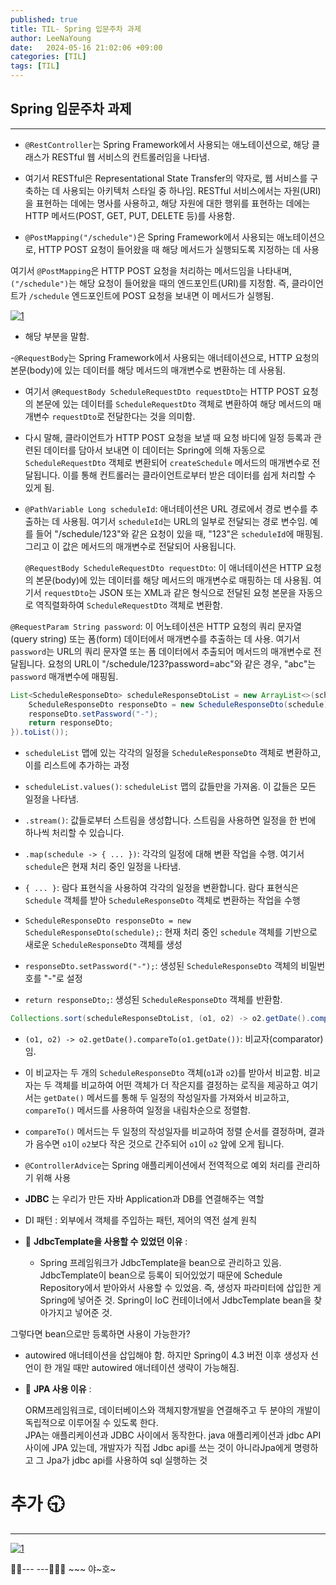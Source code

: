 ```yaml
---
published: true
title: TIL- Spring 입문주차 과제
author: LeeNaYoung
date:   2024-05-16 21:02:06 +09:00
categories: [TIL]
tags: [TIL]
---
```


## Spring 입문주차 과제
---

- `@RestController`는 Spring Framework에서 사용되는 애노테이션으로, 해당 클래스가 RESTful 웹 서비스의 컨트롤러임을 나타냄.

- 여기서 RESTful은 Representational State Transfer의 약자로, 웹 서비스를 구축하는 데 사용되는 아키텍처 스타일 중 하나임. RESTful 서비스에서는 자원(URI)을 표현하는 데에는 명사를 사용하고, 해당 자원에 대한 행위를 표현하는 데에는 HTTP 메서드(POST, GET, PUT, DELETE 등)를 사용함.

- `@PostMapping("/schedule")`은 Spring Framework에서 사용되는 애노테이션으로, HTTP POST 요청이 들어왔을 때 해당 메서드가 실행되도록 지정하는 데 사용

여기서 `@PostMapping`은 HTTP POST 요청을 처리하는 메서드임을 나타내며, `("/schedule")`는 해당 요청이 들어왔을 때의 엔드포인트(URI)를 지정함. 즉, 클라이언트가 `/schedule` 엔드포인트에 POST 요청을 보내면 이 메서드가 실행됨.

<a  href="https://github.com/LeeNaYoung240/LeeNaYoung240.github.io/assets/107848521/8e993ac5-cc62-4523-b836-07ba658b6cbc"  class="popup img-link"><img  src="https://github.com/LeeNaYoung240/LeeNaYoung240.github.io/assets/107848521/8e993ac5-cc62-4523-b836-07ba658b6cbc"  alt="1"  loading="lazy"></a>

- 해당 부분을 말함.

-`@RequestBody`는 Spring Framework에서 사용되는 애너테이션으로, HTTP 요청의 본문(body)에 있는 데이터를 해당 메서드의 매개변수로 변환하는 데 사용됨.

- 여기서 `@RequestBody ScheduleRequestDto requestDto`는 HTTP POST 요청의 본문에 있는 데이터를 `ScheduleRequestDto` 객체로 변환하여 해당 메서드의 매개변수 `requestDto`로 전달한다는 것을 의미함.

- 다시 말해, 클라이언트가 HTTP POST 요청을 보낼 때 요청 바디에 일정 등록과 관련된 데이터를 담아서 보내면 이 데이터는 Spring에 의해 자동으로 `ScheduleRequestDto` 객체로 변환되어 `createSchedule` 메서드의 매개변수로 전달됩니다. 이를 통해 컨트롤러는 클라이언트로부터 받은 데이터를 쉽게 처리할 수 있게 됨.


-   `@PathVariable Long scheduleId`:  애너테이션은 URL 경로에서 경로 변수를 추출하는 데 사용됨. 여기서 `scheduleId`는 URL의 일부로 전달되는 경로 변수임. 예를 들어  "/schedule/123"와 같은 요청이 있을 때, "123"은 `scheduleId`에 매핑됨. 그리고 이 값은 메서드의 매개변수로 전달되어 사용됩니다.
    
      `@RequestBody ScheduleRequestDto requestDto`: 이 애너테이션은 HTTP 요청의 본문(body)에 있는 데이터를 해당 메서드의 매개변수로 매핑하는 데 사용됨. 여기서 `requestDto`는 JSON 또는 XML과 같은 형식으로 전달된 요청 본문을 자동으로 역직렬화하여 `ScheduleRequestDto` 객체로 변환함.
    
 `@RequestParam String password`: 이 어노테이션은 HTTP 요청의 쿼리 문자열(query string) 또는 폼(form) 데이터에서 매개변수를 추출하는 데 사용. 여기서 `password`는 URL의 쿼리 문자열 또는 폼 데이터에서 추출되어 메서드의 매개변수로 전달됩니다. 요청의 URL이 "/schedule/123?password=abc"와 같은 경우, "abc"는 `password` 매개변수에 매핑됨.

```java
List<ScheduleResponseDto> scheduleResponseDtoList = new ArrayList<>(scheduleList.values().stream().map(schedule -> {  
    ScheduleResponseDto responseDto = new ScheduleResponseDto(schedule);  
    responseDto.setPassword("-");  
    return responseDto;  
}).toList());
```

-    `scheduleList` 맵에 있는 각각의 일정을 `ScheduleResponseDto` 객체로 변환하고, 이를 리스트에 추가하는 과정

-   `scheduleList.values()`: `scheduleList` 맵의 값들만을 가져옴. 이 값들은 모든 일정을 나타냄.
    
-   `.stream()`: 값들로부터 스트림을 생성합니다. 스트림을 사용하면 일정을 한 번에 하나씩 처리할 수 있습니다.
    
-   `.map(schedule -> { ... })`: 각각의 일정에 대해 변환 작업을 수행. 여기서 `schedule`은 현재 처리 중인 일정을 나타냄.
    
-   `{ ... }`: 람다 표현식을 사용하여 각각의 일정을 변환합니다. 람다 표현식은 `Schedule` 객체를 받아 `ScheduleResponseDto` 객체로 변환하는 작업을 수행
    
-  `ScheduleResponseDto responseDto = new ScheduleResponseDto(schedule);`: 현재 처리 중인 `schedule` 객체를 기반으로 새로운 `ScheduleResponseDto` 객체를 생성
    
-   `responseDto.setPassword("-");`: 생성된 `ScheduleResponseDto` 객체의 비밀번호를 "-"로 설정
    
-   `return responseDto;`: 생성된 `ScheduleResponseDto` 객체를 반환함. 
    
```java
Collections.sort(scheduleResponseDtoList, (o1, o2) -> o2.getDate().compareTo(o1.getDate()));
```

-   `(o1, o2) -> o2.getDate().compareTo(o1.getDate())`: 비교자(comparator)임. 

- 이 비교자는 두 개의 `ScheduleResponseDto` 객체(`o1`과 `o2`)를 받아서 비교함. 비교자는 두 객체를 비교하여 어떤 객체가 더 작은지를 결정하는 로직을 제공하고 여기서는 `getDate()` 메서드를 통해 두 일정의 작성일자를 가져와서 비교하고, `compareTo()` 메서드를 사용하여 일정을 내림차순으로 정렬함.

-  `compareTo()` 메서드는 두 일정의 작성일자를 비교하여 정렬 순서를 결정하며, 결과가 음수면 `o1`이 `o2`보다 작은 것으로 간주되어 `o1`이 `o2` 앞에 오게 됩니다.

- `@ControllerAdvice`는 Spring 애플리케이션에서 전역적으로 예외 처리를 관리하기 위해 사용

- **JDBC** 는 우리가 만든 자바 Application과 DB를 연결해주는 역할 


- DI 패턴 : 외부에서 객체를 주입하는 패턴, 제어의 역전 설계 원칙

- 📌 **JdbcTemplate을 사용할 수 있었던 이유** :

	-  Spring 프레임워크가 JdbcTemplate을 bean으로 관리하고 있음. JdbcTemplate이 bean으로 등록이 되어있었기 때문에 Schedule Repository에서 받아와서 사용할 수 있었음. 즉, 생성자 파라미터에 삽입한 게 Spring에 넣어준 것. Spring이 IoC 컨테이너에서 JdbcTemplate bean을 찾아가지고 넣어준 것. 

그렇다면 bean으로만 등록하면 사용이 가능한가?
- autowired 애너테이션을 삽입해야 함. 하지만 Spring이 4.3 버전 이후 생성자 선언이 한 개일 때만 autowired  애너테이션 생략이 가능해짐.

- 📌 **JPA 사용 이유** :

	ORM프레임워크로, 데이터베이스와 객체지향개발을 연결해주고 두 분야의 개발이 독립적으로 이루어질 수 있도록 한다.  
JPA는 애플리케이션과 JDBC 사이에서 동작한다. java 애플리케이션과 jdbc API 사이에 JPA 있는데, 개발자가 직접 Jdbc api를 쓰는 것이 아니라Jpa에게 명령하고 그 Jpa가 jdbc api를 사용하여 sql 실행하는 것

  

# **추가 🕤**

---

  <a  href="https://github.com/LeeNaYoung240/LeeNaYoung240.github.io/assets/107848521/c14148bb-b0e1-468d-84eb-efb6e616d0e8"  class="popup img-link"><img  src="https://github.com/LeeNaYoung240/LeeNaYoung240.github.io/assets/107848521/c14148bb-b0e1-468d-84eb-efb6e616d0e8"  alt="1"  loading="lazy"></a>  

🐱‍🏍--- ---🤸🏻‍♀️ ~~~ 야~호~